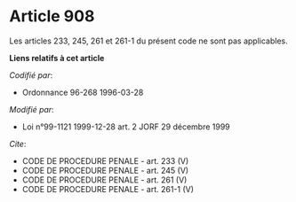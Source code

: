 # Article 908

Les articles 233, 245, 261 et 261-1 du présent code ne sont pas applicables.

**Liens relatifs à cet article**

_Codifié par_:

  - Ordonnance 96-268 1996-03-28

_Modifié par_:

  - Loi n°99-1121 1999-12-28 art. 2 JORF 29 décembre 1999

_Cite_:

  - CODE DE PROCEDURE PENALE - art. 233 (V)
  - CODE DE PROCEDURE PENALE - art. 245 (V)
  - CODE DE PROCEDURE PENALE - art. 261 (V)
  - CODE DE PROCEDURE PENALE - art. 261-1 (V)
